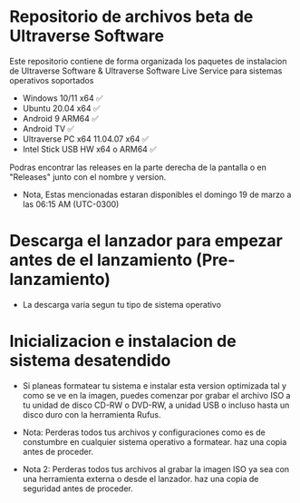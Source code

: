 # Repositorio de archivos beta de Ultraverse Software
Este repositorio contiene de forma organizada los paquetes de instalacion de Ultraverse Software & Ultraverse Software Live Service para sistemas operativos soportados
- Windows 10/11 x64 ✅
- Ubuntu 20.04 x64 ✅
- Android 9 ARM64 ✅
- Android TV ✅
- Ultraverse PC x64 11.04.07 x64 ✅
- Intel Stick USB HW x64 o ARM64 ✅

Podras encontrar las releases en la parte derecha de la pantalla o en "Releases" junto con el nombre y version.
 - Nota, Estas mencionadas estaran disponibles el domingo 19 de marzo a las 06:15 AM (UTC-0300)

 # Descarga el lanzador para empezar antes de el lanzamiento (Pre-lanzamiento)
 - La descarga varia segun tu tipo de sistema operativo

 # Inicializacion e instalacion de sistema desatendido
 - Si planeas formatear tu sistema e instalar esta version optimizada tal y como se ve en la imagen, puedes comenzar por grabar el archivo ISO a tu unidad de disco CD-RW o DVD-RW, a unidad USB o incluso hasta un disco duro con la herramienta Rufus.
 
 - Nota: Perderas todos tus archivos y configuraciones como es de constumbre en cualquier sistema operativo a formatear. haz una copia antes de proceder.
 
 - Nota 2: Perderas todos tus archivos al grabar la imagen ISO ya sea con una herramienta externa o desde el lanzador. haz una copia de seguridad antes de proceder.